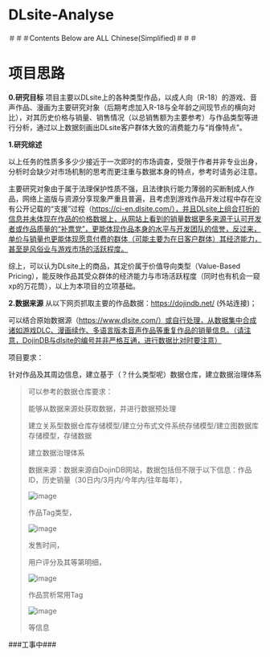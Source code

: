 # DLsite-Analyse

＃＃＃Contents Below are ALL Chinese(Simplified)＃＃＃

# 项目思路

**0.研究目标**
项目主要以DLsite上的各种类型作品，以成人向（R-18）的游戏、音声作品、漫画为主要研究对象（后期考虑加入R-18与全年龄之间现节点的横向对比），对其历史价格与销量、销售情况（以总销售额为主要参考）与作品类型等进行分析，通过以上数据刻画出DLsite客户群体大致的消费能力与“肖像特点”。

**1.研究综述**

以上任务的性质多多少少接近于一次即时的市场调查，受限于作者并非专业出身，分析时会缺少对市场机制的思考而更注重与数据本身的特点，参考时请务必注意。

主要研究对象由于属于法理保护性质不强，且法律执行能力薄弱的买断制成人作品，网络上盗版与资源分享现象严重且普遍，且考虑到游戏作品开发过程中存在没有公开记载的“支援”过程（https://ci-en.dlsite.com/），并且DLsite上组合打折的信息并未体现在作品的价格数据上，从网站上看到的销量数据更多来源于认可开发者或作品质量的“补票党”，更能体现作品本身的水平与开发团队的信誉，反过来，单价与销量也更能体现愿意付费的群体（可能主要为在日客户群体）其经济能力，甚至是风俗业与游戏市场的活跃程度。

综上，可以认为DLsite上的商品，其定价属于价值导向类型（Value-Based Pricing），能反映作品其受众群体的经济能力与市场活跃程度（同时也有机会一窥xp的万花筒），以上为本项目的立项基础。

**2.数据来源**
从以下网页抓取主要的作品数据：https://dojindb.net/ (外站连接)；

可以结合原始数据源（https://www.dlsite.com/）或自行处理，从数据集中合成诸如游戏DLC、漫画续作、多语言版本音声作品等重复作品的销量信息。（请注意，DojinDB与dlsite的编号并非严格互通，进行数据比对时要注意）

项目要求： 

针对作品及其周边信息，建立基于（？什么类型呢）数据仓库，建立数据治理体系

> 可以参考的数据仓库要求：
>
> 能够从数据来源处获取数据，并进行数据预处理
>
> 建立关系型数据仓库存储模型/建立分布式文件系统存储模型/建立图数据库存储模型，存储数据
>
> 建立数据治理体系
>
> 数据来源：数据来源自DojinDB网站，数据包括但不限于以下信息：作品ID，历史销量（30日内/3月内/今年内/往年每年），
>
> ![image](https://github.com/Hammerous/DLsite-Analyse/assets/79643219/f51b196b-bf99-468d-bd1e-5af823ed51b3)
>
> 作品Tag类型，
>
> ![image](https://github.com/Hammerous/DLsite-Analyse/assets/79643219/d80de248-ec7a-4387-a4a0-a55d91023f56)
>
> 发售时间，
>
> 用户评分及其等第明细，
>
>![image](https://github.com/Hammerous/DLsite-Analyse/assets/79643219/e8a6c19d-444a-46cc-a076-b2129c068a9e)
>
> 作品赏析常用Tag
>
> ![image](https://github.com/Hammerous/DLsite-Analyse/assets/79643219/100467da-cc54-4b13-a5e2-12c0186e0a79)
>
> 等信息

###工事中###
